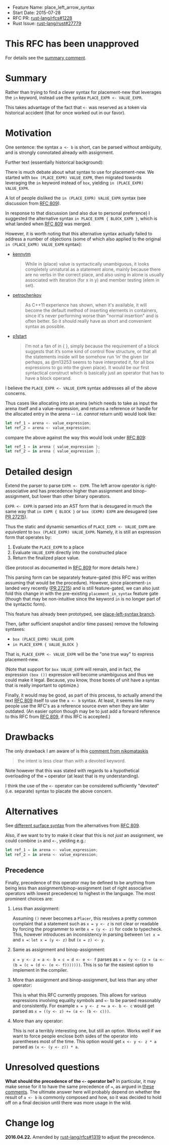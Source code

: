 - Feature Name: place_left_arrow_syntax
- Start Date: 2015-07-28
- RFC PR: [rust-lang/rfcs#1228](https://github.com/rust-lang/rfcs/pull/1228)
- Rust Issue: [rust-lang/rust#27779](https://github.com/rust-lang/rust/issues/27779)

# This RFC has been **unapproved**

For details see the [summary comment].

[summary comment]: https://github.com/rust-lang/rust/issues/27779#issuecomment-378416911

# Summary

Rather than trying to find a clever syntax for placement-new that leverages
the `in` keyword, instead use the syntax `PLACE_EXPR <- VALUE_EXPR`.

This takes advantage of the fact that `<-` was reserved as a token via
historical accident (that for once worked out in our favor).

# Motivation

One sentence: the syntax `a <- b` is short, can be parsed without
ambiguity, and is strongly connotated already with assignment.

Further text (essentially historical background):

There is much debate about what syntax to use for placement-new.
We started with `box (PLACE_EXPR) VALUE_EXPR`, then migrated towards
leveraging the `in` keyword instead of `box`, yielding `in (PLACE_EXPR) VALUE_EXPR`.

A lot of people disliked the `in (PLACE_EXPR) VALUE_EXPR` syntax
(see discussion from [RFC 809]).

[RFC 809]: https://github.com/rust-lang/rfcs/pull/809

In response to that discussion (and also due to personal preference)
I suggested the alternative syntax `in PLACE_EXPR { BLOCK_EXPR }`,
which is what landed when [RFC 809] was merged.

However, it is worth noting that this alternative syntax actually
failed to address a number of objections (some of which also
applied to the original `in (PLACE_EXPR) VALUE_EXPR` syntax):

 * [kennytm](https://github.com/rust-lang/rfcs/pull/809#issuecomment-73071324)

   > While in (place) value is syntactically unambiguous, it looks
   > completely unnatural as a statement alone, mainly because there
   > are no verbs in the correct place, and also using in alone is
   > usually associated with iteration (for x in y) and member
   > testing (elem in set).

 * [petrochenkov](https://github.com/rust-lang/rfcs/pull/809#issuecomment-73142168)

   > As C++11 experience has shown, when it's available, it will
   > become the default method of inserting elements in containers,
   > since it's never performing worse than "normal insertion" and
   > is often better. So it should really have as short and
   > convenient syntax as possible.

 * [p1start](https://github.com/rust-lang/rfcs/pull/809#issuecomment-73837430)

   > I’m not a fan of in <place> { <stmts> }, simply because the
   > requirement of a block suggests that it’s some kind of control
   > flow structure, or that all the statements inside will be
   > somehow run ‘in’ the given <place> (or perhaps, as @m13253
   > seems to have interpreted it, for all box expressions to go
   > into the given place). It would be our first syntactical
   > construct which is basically just an operator that has to
   > have a block operand.

I believe the `PLACE_EXPR <- VALUE_EXPR` syntax addresses all of the
above concerns.

Thus cases like allocating into an arena (which needs to take as input the arena itself
and a value-expression, and returns a reference or handle for the allocated entry in the arena -- i.e. *cannot* return unit)
would look like:

```rust
let ref_1 = arena <- value_expression;
let ref_2 = arena <- value_expression;
```

compare the above against the way this would look under [RFC 809]:

```rust
let ref_1 = in arena { value_expression };
let ref_2 = in arena { value_expression };
```

# Detailed design

Extend the parser to parse `EXPR <- EXPR`. The left arrow operator is
right-associative and has precedence higher than assignment and
binop-assignment, but lower than other binary operators.

`EXPR <- EXPR` is parsed into an AST form that is desugared in much
the same way that `in EXPR { BLOCK }` or `box (EXPR) EXPR` are
desugared (see [PR 27215]).

Thus the static and dynamic semantics of `PLACE_EXPR <- VALUE_EXPR`
are *equivalent* to `box (PLACE_EXPR) VALUE_EXPR`. Namely, it is
still an expression form that operates by:
 1. Evaluate the `PLACE_EXPR` to a place
 2. Evaluate `VALUE_EXPR` directly into the constructed place
 3. Return the finalized place value.

(See protocol as documented in [RFC 809] for more details here.)

[PR 27215]: https://github.com/rust-lang/rust/pull/27215

This parsing form can be separately feature-gated (this RFC was
written assuming that would be the procedure). However, since
placement-`in` landed very recently ([PR 27215]) and is still
feature-gated, we can also just fold this change in with
the pre-existing `placement_in_syntax` feature gate
(though that may be non-intuitive since the keyword `in` is
no longer part of the syntactic form).

This feature has already been prototyped, see [place-left-syntax branch].

[place-left-syntax branch]: https://github.com/rust-lang/rust/compare/rust-lang:master...pnkfelix:place-left-syntax

Then, (after sufficient snapshot and/or time passes) remove the following syntaxes:

 * `box (PLACE_EXPR) VALUE_EXPR`
 * `in PLACE_EXPR { VALUE_BLOCK }`

That is, `PLACE_EXPR <- VALUE_EXPR` will be the "one true way" to
express placement-new.

(Note that support for `box VALUE_EXPR` will remain, and in fact, the
expression `(box ())` expression will become unambiguous and thus we
could make it legal. Because, you know, those boxes of unit have a
syntax that is really important to optimize.)

Finally, it would may be good, as part of this process, to actually
amend the text [RFC 809] itself to use the `a <- b` syntax.
At least, it seems like many people use the RFC's as a reference source
even when they are later outdated.
(An easier option though may be to just add a forward reference to this
RFC from [RFC 809], if this RFC is accepted.)

# Drawbacks

The only drawback I am aware of is this [comment from nikomataskis](https://github.com/rust-lang/rfcs/pull/809#issuecomment-73903777)

> the intent is less clear than with a devoted keyword.

Note however that this was stated with regards to a hypothetical
overloading of the `=` operator (at least that is my understanding).

I think the use of the `<-` operator can be considered sufficiently
"devoted" (i.e. separate) syntax to placate the above concern.

# Alternatives

See [different surface syntax] from the alternatives from [RFC 809].

[different surface syntax]: https://github.com/pnkfelix/rfcs/blob/fsk-placement-box-rfc/text/0000-placement-box.md#same-semantics-but-different-surface-syntax

Also, if we want to try to make it clear that this is not *just*
an assignment, we could combine `in` and `<-`, yielding e.g.:

```rust
let ref_1 = in arena <- value_expression;
let ref_2 = in arena <- value_expression;
```

## Precedence

Finally, precedence of this operator may be defined to be anything from being
less than assignment/binop-assignment (set of right associative operators with
lowest precedence) to highest in the language. The most prominent choices are:

1. Less than assignment:

    Assuming `()` never becomes a `Placer`, this resolves a pretty common
    complaint that a statement such as `x = y <- z` is not clear or readable
    by forcing the programmer to write `x = (y <- z)` for code to typecheck.
    This, however introduces an inconsistency in parsing between `let x =` and
    `x =`: `let x = (y <- z)` but `(x = z) <- y`.

2. Same as assignment and binop-assignment:

    `x = y <- z = a <- b = c = d <- e <- f` parses as
    `x = (y <- (z = (a <- (b = (c = (d <- (e <- f)))))))`. This is so far
    the easiest option to implement in the compiler.

3. More than assignment and binop-assignment, but less than any other operator:

    This is what this RFC currently proposes.  This allows for various
    expressions involving equality symbols and `<-` to be parsed reasonably and
    consistently. For example `x = y <- z += a <- b <- c` would get parsed as `x
    = ((y <- z) += (a <- (b <- c)))`.

4. More than any operator:

    This is not a terribly interesting one, but still an option. Works well if
    we want to force people enclose both sides of the operator into parentheses
    most of the time. This option would get `x <- y <- z * a` parsed as `(x <-
    (y <- z)) * a`.

# Unresolved questions

**What should the precedence of the `<-` operator be?** In particular,
it may make sense for it to have the same precedence of `=`, as argued
in [these][huon1] [comments][huon2]. The ultimate answer here will
probably depend on whether the result of `a <- b` is commonly composed
and how, so it was decided to hold off on a final decision until there
was more usage in the wild.

[huon1]: https://github.com/rust-lang/rfcs/pull/1319#issuecomment-206627750
[huon2]: https://github.com/rust-lang/rfcs/pull/1319#issuecomment-207090495

# Change log

**2016.04.22.** Amended by [rust-lang/rfcs#1319](https://github.com/rust-lang/rfcs/pull/1319)
to adjust the precedence.
